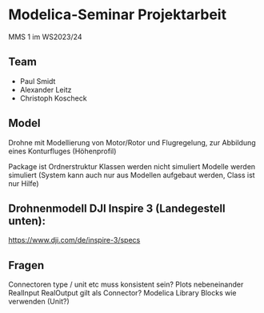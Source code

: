 # Modelica-Seminar Projektarbeit
MMS 1 im WS2023/24

## Team
- Paul Smidt
- Alexander Leitz
- Christoph Koscheck

## Model
Drohne mit Modellierung von Motor/Rotor und Flugregelung, zur Abbildung eines Konturfluges (Höhenprofil)

Package ist Ordnerstruktur
Klassen werden nicht simuliert
Modelle werden simuliert (System kann auch nur aus Modellen aufgebaut werden, Class ist nur Hilfe)

## Drohnenmodell DJI Inspire 3 (Landegestell unten):
https://www.dji.com/de/inspire-3/specs

## Fragen 
Connectoren type / unit etc muss konsistent sein?
Plots nebeneinander
RealInput RealOutput gilt als Connector?
Modelica Library Blocks wie verwenden (Unit?)
